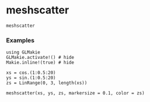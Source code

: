 # meshscatter

```@docs
meshscatter
```

### Examples

```@example
using GLMakie
GLMakie.activate!() # hide
Makie.inline!(true) # hide

xs = cos.(1:0.5:20)
ys = sin.(1:0.5:20)
zs = LinRange(0, 3, length(xs))

meshscatter(xs, ys, zs, markersize = 0.1, color = zs)
```
